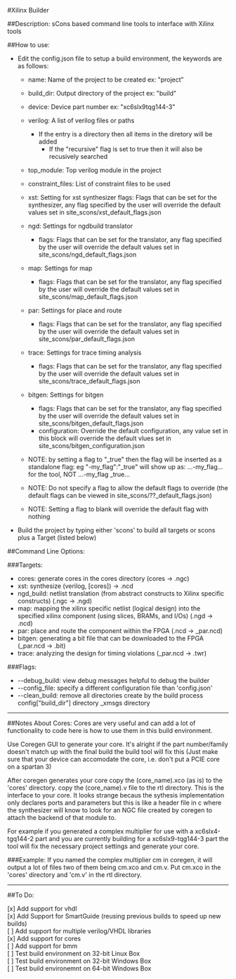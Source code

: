 #Xilinx Builder

##Description: sCons based command line tools to interface with Xilinx tools

##How to use:

+ Edit the config.json file to setup a build environment, the keywords are as
    follows:
  * name: Name of the project to be created ex: "project"
  * build\_dir: Output directory of the project ex: "build"
  * device: Device part number ex: "xc6slx9tqg144-3"
  * verilog: A list of verilog files or paths
    * If the entry is a directory then all items in the diretory will be added
      * If the "recursive" flag is set to true then it will also be recusively
        searched
  * top\_module: Top verilog module in the project
  * constraint\_files: List of constraint files to be used
  * xst: Setting for xst synthesizer
     flags: Flags that can be set for the synthesizer, any flag specified
      by the user will override the default values set in
        site_scons/xst_default_flags.json
  * ngd: Settings for ngdbuild translator
    * flags: Flags that can be set for the translator, any flag specified
      by the user will override the default values set in
        site_scons/ngd_default_flags.json
  * map: Settings for map
    * flags: Flags that can be set for the translator, any flag specified
      by the user will override the default values set in
        site_scons/map_default_flags.json
  * par: Settings for place and route
    * flags: Flags that can be set for the translator, any flag specified
      by the user will override the default values set in
        site_scons/par_default_flags.json
  * trace: Settings for trace timing analysis
    * flags: Flags that can be set for the translator, any flag specified
      by the user will override the default values set in
        site_scons/trace_default_flags.json
  * bitgen: Settings for bitgen
    * flags: Flags that can be set for the translator, any flag specified
      by the user will override the default values set in
        site_scons/bitgen_default_flags.json
    * configuration: Override the default configuration, any value set in
      this block will override the default vlues set in
        site_scons/bitgen_configuration.json

  * NOTE: by setting a flag to "\_true" then the flag will be inserted as
  a standalone flag: eg "-my\_flag":"\_true" will show up as:
  ...-my\_flag... for the tool, NOT ...-my\_flag \_true...
  * NOTE: Do not specify a flag to allow the default flags to override
  (the default flags can be viewed in site\_scons/??\_default\_flags.json)
  * NOTE: Setting a flag to blank will override the default flag with
  nothing

+ Build the project by typing either 'scons' to build all targets or scons
  plus a Target (listed below)
  

##Command Line Options:

###Targets:
  * cores: generate cores in the cores directory (cores -> .ngc)
  * xst: synthesize (verilog, [cores]) -> .ncd
  * ngd\_build: netlist translation (from abstract constructs to Xilinx 
      specific constructs)
      (.ngc -> .ngd)
  * map: mapping the xilinx specific netlist (logical design) into the
      specified xilinx component (using slices, BRAMs, and I/Os) 
      (.ngd -> .ncd)
  * par: place and route the component within the FPGA
      (.ncd -> _par.ncd)
  * bitgen: generating a bit file that can be downloaded to the FPGA
      (_par.ncd -> .bit)
  * trace: analyzing the design for timing violations
      (_par.ncd -> .twr)

###Flags:
  * --debug\_build: view debug messages helpful to debug the builder
  * --config\_file: specify a different configuration file than 'config.json'
  * --clean\_build: remove all directories create by the build process
    config["build\_dir"] directory
    _xmsgs directory


* * *
##Notes About Cores:
Cores are very useful and can add a lot of functionality to code here is how
to use them in this build environment.

Use Coregen GUI to generate your core. It's alright if the part number/family
doesn't match up with the final build the build tool will fix this (Just make
sure that your device can accomodate the core, i.e. don't put a PCIE core
on a spartan 3)

After coregen generates your core copy the (core\_name).xco (as is) to the 
'cores' directory. copy the (core\_name).v file to the rtl directory. This is
the interface to your core. It looks strange becaus the sythesis implementation
only declares ports and parameters but this is like a header file in c where
the synthesizer will know to look for an NGC file created by coregen to
attach the backend of that module to.

For example if you generated a complex multiplier for use with a
xc6slx4-tgq144-2 part and you are currently building for a xc6slx9-tqg144-3
part the tool will fix the necessary project settings and generate your core.

###Example:
If you named the complex multiplier cm in coregen, it will output
a lot of files two of them being cm.xco and cm.v. Put cm.xco in the 'cores'
directory and 'cm.v' in the rtl directory.


* * *

##To Do:

  [x] Add support for vhdl  
  [x] Add Support for SmartGuide (reusing previous builds to speed up new
      builds)  
  [ ] Add support for multiple verilog/VHDL libraries  
  [x] Add support for cores  
  [ ] Add support for bmm  
  [ ] Test build environment on 32-bit Linux Box  
  [ ] Test build environment on 32-bit Windows Box  
  [ ] Test build environemnt on 64-bit Windows Box  


